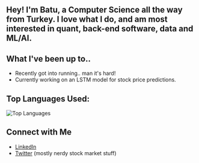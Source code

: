 ## Hey! I'm Batu, a Computer Science all the way from Turkey. I love what I do, and am most interested in quant, back-end software, data and ML/AI.

## What I've been up to..
- Recently got into running.. man it's hard!
- Currently working on an LSTM model for stock price predictions.

## Top Languages Used:
![Top Languages](https://github-readme-stats.vercel.app/api/top-langs/?username=your-username&layout=compact&theme=radical)

## Connect with Me
- [LinkedIn](https://www.linkedin.com/in/batu-demirtas-ba83812ba/)
- [Twitter](https://x.com/finansender) (mostly nerdy stock market stuff)

